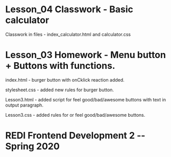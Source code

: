 # Lesson_04 Classwork - Basic calculator
Classwork in files - index_calculator.html and calculator.css

# Lesson_03 Homework - Menu button + Buttons with functions.

index.html - burger button with onCklick reaction added.

stylesheet.css - added new rules for burger button.

Lesson3.html - added script for feel good/bad/awesome buttons with text in output paragraph.

Lesson3.css - added rules for or feel good/bad/awesome buttons.

# REDI Frontend Development 2 -- Spring 2020
